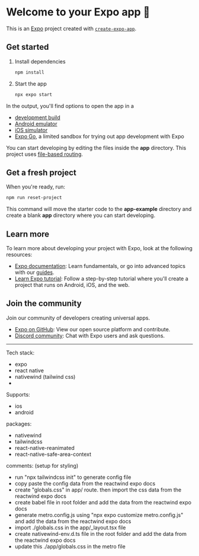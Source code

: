 # Welcome to your Expo app 👋

This is an [Expo](https://expo.dev) project created with [`create-expo-app`](https://www.npmjs.com/package/create-expo-app).

## Get started

1. Install dependencies

   ```bash
   npm install
   ```

2. Start the app

   ```bash
   npx expo start
   ```

In the output, you'll find options to open the app in a

- [development build](https://docs.expo.dev/develop/development-builds/introduction/)
- [Android emulator](https://docs.expo.dev/workflow/android-studio-emulator/)
- [iOS simulator](https://docs.expo.dev/workflow/ios-simulator/)
- [Expo Go](https://expo.dev/go), a limited sandbox for trying out app development with Expo

You can start developing by editing the files inside the **app** directory. This project uses [file-based routing](https://docs.expo.dev/router/introduction).

## Get a fresh project

When you're ready, run:

```bash
npm run reset-project
```

This command will move the starter code to the **app-example** directory and create a blank **app** directory where you can start developing.

## Learn more

To learn more about developing your project with Expo, look at the following resources:

- [Expo documentation](https://docs.expo.dev/): Learn fundamentals, or go into advanced topics with our [guides](https://docs.expo.dev/guides).
- [Learn Expo tutorial](https://docs.expo.dev/tutorial/introduction/): Follow a step-by-step tutorial where you'll create a project that runs on Android, iOS, and the web.

## Join the community

Join our community of developers creating universal apps.

- [Expo on GitHub](https://github.com/expo/expo): View our open source platform and contribute.
- [Discord community](https://chat.expo.dev): Chat with Expo users and ask questions.


---

Tech stack:
- expo
- react native
- nativewind (tailwind css)
- 


Supports:
- ios
- android

packages:
- nativewind
- tailwindcss
- react-native-reanimated
- react-native-safe-area-context

comments:
(setup for styling)
- run "npx tailwindcss init" to generate config file
- copy paste the config data from the reactwind expo docs
- create "globals.css" in app/ route. then import the css data from the reactwind expo docs
- create babel file in root folder and add the data from the reactwind expo docs
- generate metro.config.js using "npx expo customize metro.config.js" and add the data from the reactwind expo docs
- import ./globals.css in the app/_layout.tsx file
- create nativewind-env.d.ts file in the root folder and add the data from the reactwind expo docs
- update this ./app/globals.css in the metro file 